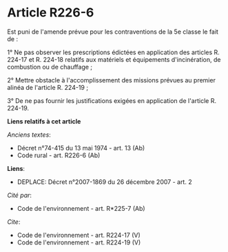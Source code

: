 # Article R226-6

Est puni de l'amende prévue pour les contraventions de la 5e classe le fait de : 

1° Ne pas observer les prescriptions édictées en application des articles R. 224-17 et R. 224-18 relatifs aux matériels et
équipements d'incinération, de combustion ou de chauffage ; 

2° Mettre obstacle à l'accomplissement des missions prévues au premier alinéa de l'article R. 224-19 ; 

3° De ne pas fournir les justifications exigées en application de l'article R. 224-19.

**Liens relatifs à cet article**

_Anciens textes_:

  - Décret n°74-415 du 13 mai 1974 - art. 13 (Ab)
  - Code rural - art. R226-6 (Ab)

**Liens**:

  - DEPLACE: Décret n°2007-1869 du 26 décembre 2007 - art. 2

_Cité par_:

  - Code de l'environnement - art. R*225-7 (Ab)

_Cite_:

  - Code de l'environnement - art. R224-17 (V)
  - Code de l'environnement - art. R224-19 (V)
